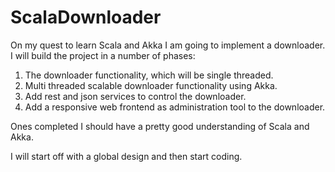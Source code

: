 ScalaDownloader
===============

On my quest to learn Scala and Akka I am going to implement a downloader. I will build the project in a number of phases:
1) The downloader functionality, which will be single threaded.
2) Multi threaded scalable downloader functionality using Akka.
3) Add rest and json services to control the downloader.
4) Add a responsive web frontend as administration tool to the downloader.

Ones completed I should have a pretty good understanding of Scala and Akka.

I will start off with a global design and then start coding.